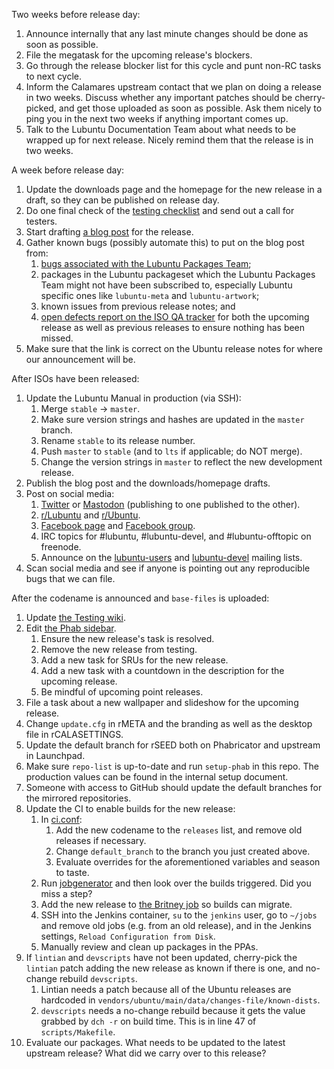 Two weeks before release day:

 1. Announce internally that any last minute changes should be done as soon as possible.
 1. File the megatask for the upcoming release's blockers.
 1. Go through the release blocker list for this cycle and punt non-RC tasks to next cycle.
 1. Inform the Calamares upstream contact that we plan on doing a release in two weeks. Discuss whether any important patches should be cherry-picked, and get those uploaded as soon as possible. Ask them nicely to ping you in the next two weeks if anything important comes up.
 1. Talk to the Lubuntu Documentation Team about what needs to be wrapped up for next release. Nicely remind them that the release is in two weeks.

A week before release day:

 1. Update the downloads page and the homepage for the new release in a draft, so they can be published on release day.
 1. Do one final check of the [testing checklist](https://phab.lubuntu.me/w/release-team/testing-checklist/) and send out a call for testers.
 1. Start drafting [a blog post](https://phab.lubuntu.me/source/blog/) for the release.
 1. Gather known bugs (possibly automate this) to put on the blog post from:
    1. [bugs associated with the Lubuntu Packages Team](https://bugs.launchpad.net/~lubuntu-packaging);
    1. packages in the Lubuntu packageset which the Lubuntu Packages Team might not have been subscribed to, especially Lubuntu specific ones like `lubuntu-meta` and `lubuntu-artwork`;
    1. known issues from previous release notes; and
    1. [open defects report on the ISO QA tracker](http://iso.qa.ubuntu.com/qatracker/reports/defects/opened) for both the upcoming release as well as previous releases to ensure nothing has been missed. 
 1. Make sure that the link is correct on the Ubuntu release notes for where our announcement will be.

After ISOs have been released:

 1. Update the Lubuntu Manual in production (via SSH):
    1. Merge `stable` -> `master`.
    1. Make sure version strings and hashes are updated in the `master` branch.
    1. Rename `stable` to its release number.
    1. Push `master` to `stable` (and to `lts` if applicable; do NOT merge).
    1. Change the version strings in `master` to reflect the new development release.
 1. Publish the blog post and the downloads/homepage drafts.
 1. Post on social media:
    1. [Twitter](https://twitter.com/LubuntuOfficial) or [Mastodon](https://mastodon.technology/@lubuntu) (publishing to one published to the other).
    1. [r/Lubuntu](https://www.reddit.com/r/Lubuntu) and [r/Ubuntu](https://www.reddit.com/r/Ubuntu).
    1. [Facebook page](https://www.facebook.com/Lubuntu.Official.Page/) and [Facebook group](https://www.facebook.com/groups/lubuntu.official/).
    1. IRC topics for #lubuntu, #lubuntu-devel, and #lubuntu-offtopic on freenode.
    1. Announce on the [lubuntu-users](https://lists.ubuntu.com/mailman/listinfo/lubuntu-users) and [lubuntu-devel](https://lists.ubuntu.com/mailman/listinfo/lubuntu-devel) mailing lists.
 1. Scan social media and see if anyone is pointing out any reproducible bugs that we can file.

After the codename is announced and `base-files` is uploaded:

 1. Update [the Testing wiki](https://phab.lubuntu.me/w/testing/).
 1. Edit [the Phab sidebar](https://phab.lubuntu.me/home/menu/configure/global/).
    1. Ensure the new release's task is resolved.
    1. Remove the new release from testing. 
    1. Add a new task for SRUs for the new release.
    1. Add a new task with a countdown in the description for the upcoming release.
    1. Be mindful of upcoming point releases.
 1. File a task about a new wallpaper and slideshow for the upcoming release.
 1. Change `update.cfg` in rMETA and the branding as well as the desktop file in rCALASETTINGS.
 1. Update the default branch for rSEED both on Phabricator and upstream in Launchpad.
 1. Make sure `repo-list` is up-to-date and run `setup-phab` in this repo. The production values can be found in the internal setup document.
 1. Someone with access to GitHub should update the default branches for the mirrored repositories.
 1. Update the CI to enable builds for the new release:
    1. In [ci.conf](https://phab.lubuntu.me/source/ci-metadata/browse/master/ci.conf):
       1. Add the new codename to the `releases` list, and remove old releases if necessary.
       1. Change `default_branch` to the branch you just created above.
       1. Evaluate overrides for the aforementioned variables and season to taste.
    1. Run [jobgenerator](https://ci.lubuntu.me/job/jobgenerator/) and then look over the builds triggered. Did you miss a step?
    1. Add the new release to [the Britney job](https://ci.lubuntu.me/view/mgmt/job/Britney/configure) so builds can migrate.
    1. SSH into the Jenkins container, `su` to the `jenkins` user, go to `~/jobs` and remove old jobs (e.g. from an old release), and in the Jenkins settings, `Reload Configuration from Disk`.
    1. Manually review and clean up packages in the PPAs.
 1. If `lintian` and `devscripts` have not been updated, cherry-pick the `lintian` patch adding the new release as known if there is one, and no-change rebuild `devscripts`.
    1. Lintian needs a patch because all of the Ubuntu releases are hardcoded in `vendors/ubuntu/main/data/changes-file/known-dists`.
    1. `devscripts` needs a no-change rebuild because it gets the value grabbed by `dch -r` on build time. This is in line 47 of `scripts/Makefile`.
 1. Evaluate our packages. What needs to be updated to the latest upstream release? What did we carry over to this release?
